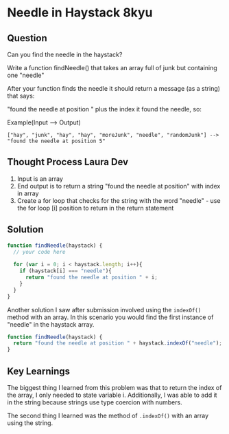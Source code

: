 # Needle in Haystack 8kyu

## Question

Can you find the needle in the haystack?

Write a function findNeedle() that takes an array full of junk but containing one "needle"

After your function finds the needle it should return a message (as a string) that says:

"found the needle at position " plus the index it found the needle, so:

Example(Input --> Output)

`["hay", "junk", "hay", "hay", "moreJunk", "needle", "randomJunk"] --> "found the needle at position 5"`


## Thought Process Laura Dev

1. Input is an array
2. End output is to return a string "found the needle at position" with index in array
3. Create a for loop that checks for the string with the word "needle" - use the for loop [i] position to return in the return statement

## Solution

```javascript
function findNeedle(haystack) {
  // your code here
  
  for (var i = 0; i < haystack.length; i++){
    if (haystack[i] === "needle"){
      return "found the needle at position " + i;
    }
  }
}
```

Another solution I saw after submission involved using the `indexOf()` method with an array. In this scenario you would find the first instance of "needle" in the haystack array.

```javascript
function findNeedle(haystack) {
  return "found the needle at position " + haystack.indexOf("needle");
}
```

## Key Learnings

The biggest thing I learned from this problem was that to return the index of the array, I only needed to state variable i. Additionally, I was able to add it in the string because strings use type coercion with numbers.

The second thing I learned was the method of `.indexOf()` with an array using the string.
